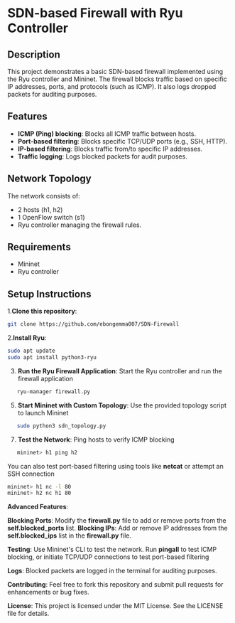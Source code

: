 # SDN-based Firewall with Ryu Controller

## Description
This project demonstrates a basic SDN-based firewall implemented using the Ryu controller and Mininet. The firewall blocks traffic based on specific IP addresses, ports, and protocols (such as ICMP). It also logs dropped packets for auditing purposes.

## Features
- **ICMP (Ping) blocking**: Blocks all ICMP traffic between hosts.
- **Port-based filtering**: Blocks specific TCP/UDP ports (e.g., SSH, HTTP).
- **IP-based filtering**: Blocks traffic from/to specific IP addresses.
- **Traffic logging**: Logs blocked packets for audit purposes.

## Network Topology
The network consists of:
- 2 hosts (h1, h2)
- 1 OpenFlow switch (s1)
- Ryu controller managing the firewall rules.

## Requirements
- Mininet
- Ryu controller

## Setup Instructions
1.**Clone this repository**:
   ```bash
   git clone https://github.com/ebongemma007/SDN-Firewall
```
2.**Install Ryu**:
   ```bash
   sudo apt update
   sudo apt install python3-ryu
```
3. **Run the Ryu Firewall Application**: Start the Ryu controller and run the firewall application
```bash
   ryu-manager firewall.py
```
5. **Start Mininet with Custom Topology**: Use the provided topology script to launch Mininet
```bash
   sudo python3 sdn_topology.py
```
7. **Test the Network**: Ping hosts to verify ICMP blocking
```bash
   mininet> h1 ping h2
```
   You can also test port-based filtering using tools like **netcat** or attempt an SSH connection
   ```bash
   mininet> h1 nc -l 80
   mininet> h2 nc h1 80
```

 **Advanced Features**:
  
   **Blocking Ports**: Modify the **firewall.py** file to add or remove ports from the **self.blocked_ports** list.
   **Blocking IPs**: Add or remove IP addresses from the **self.blocked_ips** list in the **firewall.py** file.

**Testing**:
Use Mininet's CLI to test the network. Run **pingall** to test ICMP blocking, or initiate TCP/UDP connections to test port-based filtering

**Logs**:
Blocked packets are logged in the terminal for auditing purposes.


**Contributing**:
Feel free to fork this repository and submit pull requests for enhancements or bug fixes.

**License**:
This project is licensed under the MIT License. See the LICENSE file for details.

